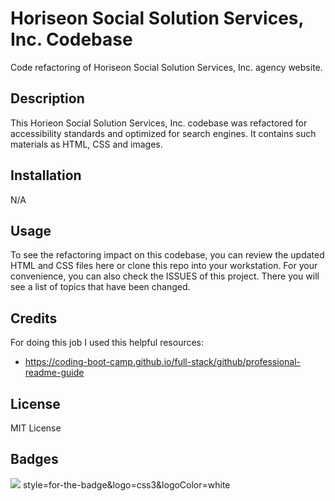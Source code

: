 # Horiseon Social Solution Services, Inc. Codebase
Code refactoring of Horiseon Social Solution Services, Inc. agency website.

## Description

This Horieon Social Solution Services, Inc. codebase was refactored for accessibility standards and optimized for search engines. It contains such materials as HTML, CSS and images.

## Installation

N/A

## Usage

To see the refactoring impact on this codebase, you can review the updated HTML and CSS files here or clone this repo into your workstation. For your convenience, you can also check the ISSUES of this project. There you will see a list of topics that have been changed.

## Credits

For doing this job I used this helpful resources: 

- https://coding-boot-camp.github.io/full-stack/github/professional-readme-guide

## License

MIT License

## Badges

<img src="https://img.shields.io/badge/CSS3-1572B6?style=for-the-badge&logo=css3&logoColor=white" />                                 style=for-the-badge&logo=css3&logoColor=white

